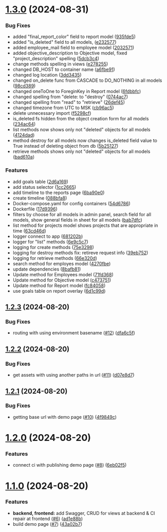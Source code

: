 # [1.3.0](https://github.com/digitable-lol/light-traffic/compare/v1.2.3...v1.3.0) (2024-08-31)


### Bug Fixes

* added "final_report_color" field to report model ([935fde5](https://github.com/digitable-lol/light-traffic/commit/935fde5c794212c45385f8853a7cbb685fcd6d99))
* added "is_deleted" field to all models, ([e232577](https://github.com/digitable-lol/light-traffic/commit/e23257795d31102e24d43517007faec441a04a81))
* added employee_mail field to employee model ([2032571](https://github.com/digitable-lol/light-traffic/commit/2032571a16a553f9056d311817b443319a926b00))
* added objective_description to Objective model, fixed "project_description" spelling ([5dcb3c4](https://github.com/digitable-lol/light-traffic/commit/5dcb3c473da3e231901c33867af9d83da709141f))
* change methods spelling in views ([e278255](https://github.com/digitable-lol/light-traffic/commit/e278255bc8262ddb90161b42c936deaf1e03137d))
* changed DB_HOST to container name ([a6fbe91](https://github.com/digitable-lol/light-traffic/commit/a6fbe91b8c813b25165d8a34efb5359616877ab1))
* changed log location ([3dd3435](https://github.com/digitable-lol/light-traffic/commit/3dd3435c51c42993d7d9e1e2b127e3e83fda2836))
* changed on_delete func from CASCADE to DO_NOTHING in all models ([98cd389](https://github.com/digitable-lol/light-traffic/commit/98cd389e8ad2fe3bc26679d2e5139332106ff6ac))
* changed oneToOne to ForeginKey in Report model ([6fdbbfc](https://github.com/digitable-lol/light-traffic/commit/6fdbbfccf53b77f3895c92dd919b9cb29cb31ec5))
* changed spelling from "delete: to "destroy" ([0744ac7](https://github.com/digitable-lol/light-traffic/commit/0744ac7dca9d4cdcf8a9f3060fa3b3207f1cc4a2))
* changed spelling from "read" to "retrieve" ([26def45](https://github.com/digitable-lol/light-traffic/commit/26def45e4afcda8831075ac4b874ac4b0fb7393a))
* changed timezone from UTC to MSK ([cb96ac5](https://github.com/digitable-lol/light-traffic/commit/cb96ac513b9f12d03920d9462550739826ecbb3c))
* delete unnecessary import ([f5298cf](https://github.com/digitable-lol/light-traffic/commit/f5298cf585335c3396beba5a000a9438e2a5f741))
* is_deleted fs hidden from the object creation form for all models ([234ac64](https://github.com/digitable-lol/light-traffic/commit/234ac6490433e56d7b7c9b15e71ce10409ae4f3a))
* list methods now shows only not "deleted" objects for all models ([4124dad](https://github.com/digitable-lol/light-traffic/commit/4124dad14b458dcd992a0efdf633b14b22c5e72c))
* method destroy for all models now changes is_deleted field value to True instead of deleting object from db ([5b25127](https://github.com/digitable-lol/light-traffic/commit/5b2512701f324d657129b70c237dac2c694c96f6))
* retrieve methods shows only not "deleted" objects for all models ([bad610a](https://github.com/digitable-lol/light-traffic/commit/bad610a42d337d5c978ed8109ce4cbbcffd426ed))


### Features

* add goals table ([2d6a169](https://github.com/digitable-lol/light-traffic/commit/2d6a1692f91216e5983ce08a79419f6d1a265b6e))
* add status selector ([1cc2665](https://github.com/digitable-lol/light-traffic/commit/1cc266554c51c35eef4b92ab40fbaac9d481c5d8))
* add timeline to the reports page ([6ba90e0](https://github.com/digitable-lol/light-traffic/commit/6ba90e090edcdc3f47313375997c2e782f96f9c5))
* create timeline ([088bfa8](https://github.com/digitable-lol/light-traffic/commit/088bfa8fe1f61815fbb357c6b814454054827f67))
* Docker-compose.yaml for config containers ([54d6786](https://github.com/digitable-lol/light-traffic/commit/54d6786cafbd70828c5107d2070922692c93a31a))
* Dockerfile ([17d9396](https://github.com/digitable-lol/light-traffic/commit/17d9396e78304305c29feb9e1785cad5b5cc916e))
* filters by choose for all models in admin panel, search field for all models, show general fields in sheet for all models ([bab7dfc](https://github.com/digitable-lol/light-traffic/commit/bab7dfce1a4a7dc04d91765863401330ac02d5ac))
* list method for projects model shows projects that are appropriate in time ([63cd46d](https://github.com/digitable-lol/light-traffic/commit/63cd46db5b3ca8e6683ad03c418f9ccad6d4b9f0))
* logger connect to app ([681202b](https://github.com/digitable-lol/light-traffic/commit/681202be3b6152544c5d9fec3c4f5e81c1aca8b9))
* logger for "list" methods ([6e9c5c7](https://github.com/digitable-lol/light-traffic/commit/6e9c5c72d8062b15cd1fc688744645a99e00a65d))
* logging for create methods ([75e3298](https://github.com/digitable-lol/light-traffic/commit/75e32989e04465a39babd5353266d8de2fca50c1))
* logging for destroy methods fix: retireve request info ([39eb752](https://github.com/digitable-lol/light-traffic/commit/39eb752e31aa8cfa5b55b86a7b3fda9afb756540))
* logging for retrieve methods ([66e320d](https://github.com/digitable-lol/light-traffic/commit/66e320d459daa86c41be9f769ac8e06893a24aff))
* search method for employes model ([4270fbe](https://github.com/digitable-lol/light-traffic/commit/4270fbeb3deeeb6fc0d141bcc5df9d7f3e57bd37))
* update dependencies ([8bafb81](https://github.com/digitable-lol/light-traffic/commit/8bafb81b1f8d3ec9202fcc1a34f2fd0dcdf57e04))
* Update method for Employees model ([71fd368](https://github.com/digitable-lol/light-traffic/commit/71fd368daec9ea616ed2842ac6e68091a8d3b6b3))
* Update method for Objective model ([c473751](https://github.com/digitable-lol/light-traffic/commit/c473751e0774b3f448d8c9d6ddb099a8ceba3c25))
* Update method for Report model ([fc84058](https://github.com/digitable-lol/light-traffic/commit/fc84058ad2d9303e6c012c783cdd80e1039fd24c))
* use goals table on report overlay ([6d1c99d](https://github.com/digitable-lol/light-traffic/commit/6d1c99d77c633fe8f5b9324253887259e9a6a6f0))

## [1.2.3](https://github.com/digitable-lol/light-traffic/compare/v1.2.2...v1.2.3) (2024-08-20)


### Bug Fixes

* routing with using environment basename ([#12](https://github.com/digitable-lol/light-traffic/issues/12)) ([dfa6c5f](https://github.com/digitable-lol/light-traffic/commit/dfa6c5fd2835653f2cc8ed61db02dd1f1e4f6e9b))

## [1.2.2](https://github.com/digitable-lol/light-traffic/compare/v1.2.1...v1.2.2) (2024-08-20)


### Bug Fixes

* get assets with using another paths in url ([#11](https://github.com/digitable-lol/light-traffic/issues/11)) ([d07e8d7](https://github.com/digitable-lol/light-traffic/commit/d07e8d747dcf6fbab01a5b16b66929d0654e9a36))

## [1.2.1](https://github.com/digitable-lol/light-traffic/compare/v1.2.0...v1.2.1) (2024-08-20)

### Bug Fixes

- getting base url with demo page ([#10](https://github.com/digitable-lol/light-traffic/issues/10)) ([4f9849c](https://github.com/digitable-lol/light-traffic/commit/4f9849c8b57ce4c5c1dbb96a1e10133081ad2eba))

# [1.2.0](https://github.com/digitable-lol/light-traffic/compare/v1.1.0...v1.2.0) (2024-08-20)

### Features

- connect ci with publishing demo page ([#8](https://github.com/digitable-lol/light-traffic/issues/8)) ([6eb02f5](https://github.com/digitable-lol/light-traffic/commit/6eb02f502c8e778a79c359d7b4bf0f54f9ddf3f2))

# [1.1.0](https://github.com/digitable-lol/light-traffic/compare/v1.0.0...v1.1.0) (2024-08-20)

### Features

- **backend, frontend:** add Swagger, CRUD for views at backend & CI repair at frontend ([#6](https://github.com/digitable-lol/light-traffic/issues/6)) ([ad1e88b](https://github.com/digitable-lol/light-traffic/commit/ad1e88bf13f1c4584d8a7a42787d4153f03f490b))
- build demo page ([#7](https://github.com/digitable-lol/light-traffic/issues/7)) ([43a02b7](https://github.com/digitable-lol/light-traffic/commit/43a02b7dffed6faa2e58a11242a71c3fdea5da09))
